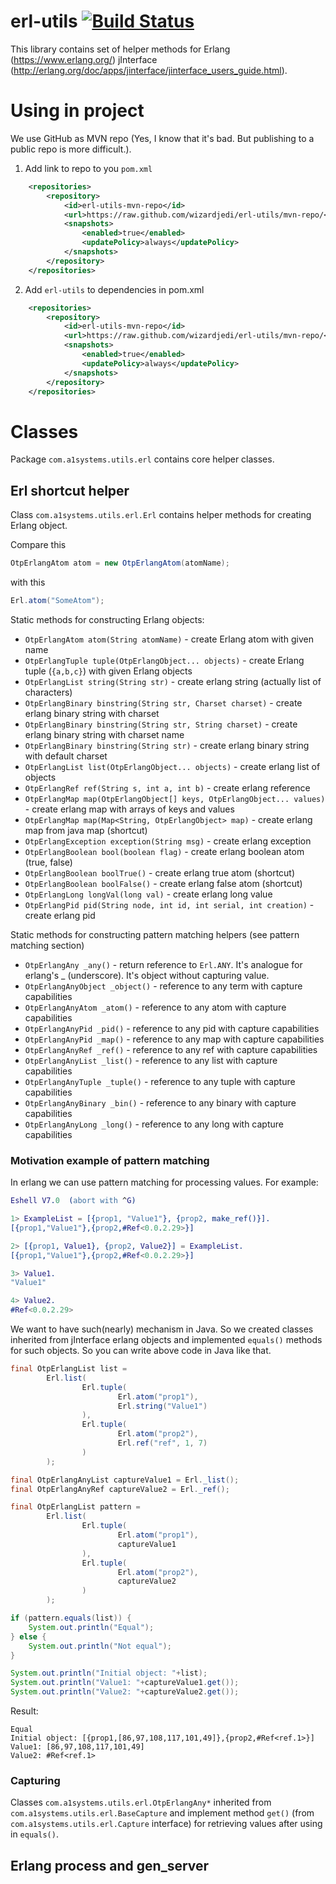 # erl-utils [![Build Status](https://travis-ci.org/wizardjedi/erl-utils.svg?branch=master)](https://travis-ci.org/wizardjedi/erl-utils)
This library contains set of helper methods for Erlang (https://www.erlang.org/) jInterface (http://erlang.org/doc/apps/jinterface/jinterface_users_guide.html).

# Using in project
We use GitHub as MVN repo (Yes, I know that it's bad. But publishing to a public repo is more difficult.). 

1. Add link to repo to you `pom.xml`
```xml
    <repositories>
        <repository>
            <id>erl-utils-mvn-repo</id>
            <url>https://raw.github.com/wizardjedi/erl-utils/mvn-repo/</url>
            <snapshots>
                <enabled>true</enabled>
                <updatePolicy>always</updatePolicy>
            </snapshots>
        </repository>
    </repositories>
```
2. Add `erl-utils` to dependencies in pom.xml
```xml
    <repositories>
        <repository>
            <id>erl-utils-mvn-repo</id>
            <url>https://raw.github.com/wizardjedi/erl-utils/mvn-repo/</url>
            <snapshots>
                <enabled>true</enabled>
                <updatePolicy>always</updatePolicy>
            </snapshots>
        </repository>
    </repositories>
```
# Classes

Package `com.a1systems.utils.erl` contains core helper classes.

## Erl shortcut helper
Class `com.a1systems.utils.erl.Erl` contains helper methods for creating Erlang object.

Compare this
```java
OtpErlangAtom atom = new OtpErlangAtom(atomName);
```

with this

```java
Erl.atom("SomeAtom");
```

Static methods for constructing Erlang objects:
 * `OtpErlangAtom atom(String atomName)` - create Erlang atom with given name
 * `OtpErlangTuple tuple(OtpErlangObject... objects)` - create Erlang tuple (`{a,b,c}`) with given Erlang objects
 * `OtpErlangList string(String str)` - create erlang string (actually list of characters)
 * `OtpErlangBinary binstring(String str, Charset charset)` - create erlang binary string with charset
 * `OtpErlangBinary binstring(String str, String charset)` - create erlang binary string with charset name
 * `OtpErlangBinary binstring(String str)` - create erlang binary string with default charset
 * `OtpErlangList list(OtpErlangObject... objects)` - create erlang list of objects
 * `OtpErlangRef ref(String s, int a, int b)` - create erlang reference
 * `OtpErlangMap map(OtpErlangObject[] keys, OtpErlangObject... values)` - create erlang map with arrays of keys and values
 * `OtpErlangMap map(Map<String, OtpErlangObject> map)` - create erlang map from java map (shortcut)
 * `OtpErlangException exception(String msg)` - create erlang exception
 * `OtpErlangBoolean bool(boolean flag)` - create erlang boolean atom (true, false)
 * `OtpErlangBoolean boolTrue()` - create erlang true atom (shortcut)
 * `OtpErlangBoolean boolFalse()` - create erlang false atom (shortcut)
 * `OtpErlangLong longVal(long val)` - create erlang long value
 * `OtpErlangPid pid(String node, int id, int serial, int creation)` - create erlang pid

Static methods for constructing pattern matching helpers (see pattern matching section)
 * `OtpErlangAny _any()` - return reference to `Erl.ANY`. It's analogue for erlang's _ (underscore). It's object without capturing value.
 * `OtpErlangAnyObject _object()` - reference to any term with capture capabilities
 * `OtpErlangAnyAtom _atom()` - reference to any atom with capture capabilities
 * `OtpErlangAnyPid _pid()` - reference to any pid with capture capabilities
 * `OtpErlangAnyPid _map()` - reference to any map with capture capabilities
 * `OtpErlangAnyRef _ref()` - reference to any ref with capture capabilities
 * `OtpErlangAnyList _list()` - reference to any list with capture capabilities
 * `OtpErlangAnyTuple _tuple()` - reference to any tuple with capture capabilities
 * `OtpErlangAnyBinary _bin()` - reference to any binary with capture capabilities
 * `OtpErlangAnyLong _long()` - reference to any long with capture capabilities

### Motivation example of pattern matching

In erlang we can use pattern matching for processing values. For example:

```erlang
Eshell V7.0  (abort with ^G)

1> ExampleList = [{prop1, "Value1"}, {prop2, make_ref()}].
[{prop1,"Value1"},{prop2,#Ref<0.0.2.29>}]

2> [{prop1, Value1}, {prop2, Value2}] = ExampleList.
[{prop1,"Value1"},{prop2,#Ref<0.0.2.29>}]

3> Value1.
"Value1"

4> Value2.
#Ref<0.0.2.29>
```

We want to have such(nearly) mechanism in Java.
So we created classes inherited from jInterface erlang objects and implemented `equals()` methods for such objects.
So you can write above code in Java like that.

```java
final OtpErlangList list =
        Erl.list(
                Erl.tuple(
                        Erl.atom("prop1"),
                        Erl.string("Value1")
                ),
                Erl.tuple(
                        Erl.atom("prop2"),
                        Erl.ref("ref", 1, 7)
                )
        );

final OtpErlangAnyList captureValue1 = Erl._list();
final OtpErlangAnyRef captureValue2 = Erl._ref();

final OtpErlangList pattern =
        Erl.list(
                Erl.tuple(
                        Erl.atom("prop1"),
                        captureValue1
                ),
                Erl.tuple(
                        Erl.atom("prop2"),
                        captureValue2
                )
        );

if (pattern.equals(list)) {
    System.out.println("Equal");
} else {
    System.out.println("Not equal");
}

System.out.println("Initial object: "+list);
System.out.println("Value1: "+captureValue1.get());
System.out.println("Value2: "+captureValue2.get());
```
Result:
```
Equal
Initial object: [{prop1,[86,97,108,117,101,49]},{prop2,#Ref<ref.1>}]
Value1: [86,97,108,117,101,49]
Value2: #Ref<ref.1>
```

### Capturing

Classes `com.a1systems.utils.erl.OtpErlangAny*` inherited from `com.a1systems.utils.erl.BaseCapture` and implement method `get()` (from `com.a1systems.utils.erl.Capture` interface) for retrieving values after using in `equals()`.

## Erlang process and gen_server

